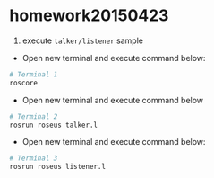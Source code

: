 # homework20150423

1. execute `talker/listener` sample

  - Open new terminal and execute command below:
  ```bash
# Terminal 1
roscore
```
  - Open new terminal and execute command below
  ```bash
# Terminal 2
rosrun roseus talker.l
```
  - Open new terminal and execute command below:
  ```bash
  # Terminal 3
rosrun roseus listener.l
```
